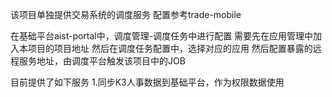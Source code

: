 该项目单独提供交易系统的调度服务
配置参考trade-mobile

在基础平台aist-portal中，调度管理-调度任务中进行配置
需要先在应用管理中加入本项目的项目地址
然后在调度任务配置中，选择对应的应用
然后配置暴露的远程服务地址，由调度平台触发该项目中的JOB

目前提供了如下服务
1.同步K3人事数据到基础平台，作为权限数据使用